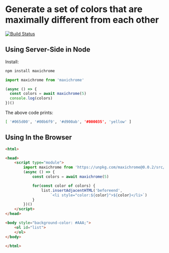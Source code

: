 # Generate a set of colors that are maximally different from each other

[![Build Status](https://travis-ci.com/eobrain/maxichrome.svg?branch=master)][1]


## Using Server-Side in Node

Install:

```sh
npm install maxichrome
```

```js
import maxichrome from 'maxichrome'

(async () => {
  const colors = await maxichrome(5)
  console.log(colors)
})()
```

The above code prints:

```sh
[ '#065d00', '#00b6f9', '#d900ab', '#000035', 'yellow' ]
```

## Using In the Browser

```html
<html>

<head>
    <script type="module">
        import maxichrome from 'https://unpkg.com/maxichrome@0.0.2/src/web/index.js?module'
        (async () => {
            const colors = await maxichrome(5)

            for(const color of colors) {
                list.insertAdjacentHTML('beforeend',
                    `<li style="color:${color}">${color}</li>`)
            }
        })()
    </script>
</head>

<body style="background-color: #AAA;">
    <ol id="list">
    </ol>
</body>

</html>
```

[1]: https://travis-ci.com/eobrain/maxichrome
